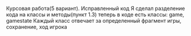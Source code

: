 Курсовая работа(5 вариант). 
Исправленный код
Я сделал разделение кода на классы и методы(пункт 1.3)
теперь в коде есть классы: game, gamestate
Каждый класс отвечает за определенный фрагмент игры, сохранение, ход игрока
